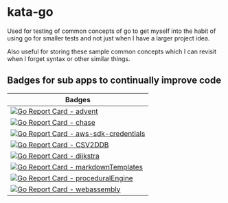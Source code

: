 # kata-go

Used for testing of common concepts of go to get myself into the habit of using go for smaller tests and not just when I have a larger project idea.

Also useful for storing these sample common concepts which I can revisit when I forget syntax or other similar things.

## Badges for sub apps to continually improve code

| Badges |
| --- |
| [![Go Report Card - advent](https://goreportcard.com/badge/github.com/marjamis/kata-go/advent)](https://goreportcard.com/report/github.com/marjamis/kata-go/advent) |
| [![Go Report Card - chase](https://goreportcard.com/badge/github.com/marjamis/kata-go/chase)](https://goreportcard.com/report/github.com/marjamis/kata-go/chase) |
| [![Go Report Card - aws-sdk-credentials](https://goreportcard.com/badge/github.com/marjamis/kata-go/basicApps/aws-sdk-credentials)](https://goreportcard.com/report/github.com/marjamis/kata-go/basicApps/aws-sdk-credentials) |
| [![Go Report Card - CSV2DDB](https://goreportcard.com/badge/github.com/marjamis/kata-go/basicApps/CSV2DDB)](https://goreportcard.com/report/github.com/marjamis/kata-go/basicApps/CSV2DDB) |
| [![Go Report Card - dijkstra](https://goreportcard.com/badge/github.com/marjamis/kata-go/basicApps/dijkstra)](https://goreportcard.com/report/github.com/marjamis/kata-go/basicApps/dijkstra) |
| [![Go Report Card - markdownTemplates](https://goreportcard.com/badge/github.com/marjamis/kata-go/basicApps/markdownTemplates)](https://goreportcard.com/report/github.com/marjamis/kata-go/basicApps/markdownTemplates) |
| [![Go Report Card - proceduralEngine](https://goreportcard.com/badge/github.com/marjamis/kata-go/basicApps/proceduralEngine)](https://goreportcard.com/report/github.com/marjamis/kata-go/basicApps/proceduralEngine) |
| [![Go Report Card - webassembly](https://goreportcard.com/badge/github.com/marjamis/kata-go/basicApps/webassembly)](https://goreportcard.com/report/github.com/marjamis/kata-go/basicApps/webassembly) |
